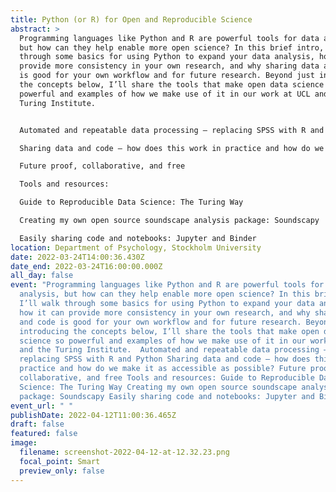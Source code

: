 ```yaml
---
title: Python (or R) for Open and Reproducible Science
abstract: >
  Programming languages like Python and R are powerful tools for data analysis,
  but how can they help enable more open science? In this brief intro, I’ll walk
  through some basics for using Python to expand your data analysis, how it can
  provide more consistency in your own research, and why sharing data and code
  is good for your own workflow and for future research. Beyond just introducing
  the concepts below, I’ll share the tools that make open data science so
  powerful and examples of how we make use of it in our work at UCL and the
  Turing Institute.


  Automated and repeatable data processing – replacing SPSS with R and Python

  Sharing data and code – how does this work in practice and how do we make it as accessible as possible?

  Future proof, collaborative, and free

  Tools and resources:

  Guide to Reproducible Data Science: The Turing Way

  Creating my own open source soundscape analysis package: Soundscapy

  Easily sharing code and notebooks: Jupyter and Binder
location: Department of Psychology, Stockholm University
date: 2022-03-24T14:00:36.430Z
date_end: 2022-03-24T16:00:00.000Z
all_day: false
event: "Programming languages like Python and R are powerful tools for data
  analysis, but how can they help enable more open science? In this brief intro,
  I’ll walk through some basics for using Python to expand your data analysis,
  how it can provide more consistency in your own research, and why sharing data
  and code is good for your own workflow and for future research. Beyond just
  introducing the concepts below, I’ll share the tools that make open data
  science so powerful and examples of how we make use of it in our work at UCL
  and the Turing Institute.  Automated and repeatable data processing –
  replacing SPSS with R and Python Sharing data and code – how does this work in
  practice and how do we make it as accessible as possible? Future proof,
  collaborative, and free Tools and resources: Guide to Reproducible Data
  Science: The Turing Way Creating my own open source soundscape analysis
  package: Soundscapy Easily sharing code and notebooks: Jupyter and Binder"
event_url: " "
publishDate: 2022-04-12T11:00:36.465Z
draft: false
featured: false
image:
  filename: screenshot-2022-04-12-at-12.32.23.png
  focal_point: Smart
  preview_only: false
---
```

